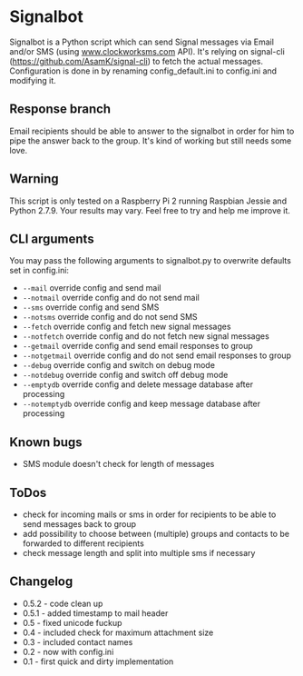 # Signalbot

Signalbot is a Python script which can send Signal messages via Email and/or SMS (using www.clockworksms.com API). It's relying on signal-cli (https://github.com/AsamK/signal-cli) to fetch the actual messages. Configuration is done in by renaming config_default.ini to config.ini and modifying it.

## Response branch

Email recipients should be able to answer to the signalbot in order for him to pipe the answer back to the group. It's kind of working but still needs some love.

## Warning

This script is only tested on a Raspberry Pi 2 running Raspbian Jessie and Python 2.7.9. Your results may vary. Feel free to try and help me improve it.

## CLI arguments

You may pass the following arguments to signalbot.py to overwrite defaults set in config.ini:

- `--mail` override config and send mail
- `--notmail` override config and do not send mail
- `--sms` override config and send SMS
- `--notsms` override config and do not send SMS
- `--fetch` override config and fetch new signal messages
- `--notfetch` override config and do not fetch new signal messages
- `--getmail` override config and send email responses to group
- `--notgetmail` override config and do not send email responses to group
- `--debug` override config and switch on debug mode
- `--notdebug` override config and switch off debug mode
- `--emptydb` override config and delete message database after processing
- `--notemptydb` override config and keep message database after processing

## Known bugs

- SMS module doesn't check for length of messages

## ToDos

- check for incoming mails or sms in order for recipients to be able to send messages back to group
- add possibility to choose between (multiple) groups and contacts to be forwarded to different recipients
- check message length and split into multiple sms if necessary

## Changelog

- 0.5.2 - code clean up
- 0.5.1 - added timestamp to mail header
- 0.5   - fixed unicode fuckup
- 0.4   - included check for maximum attachment size
- 0.3   - included contact names
- 0.2   - now with config.ini
- 0.1   - first quick and dirty implementation
